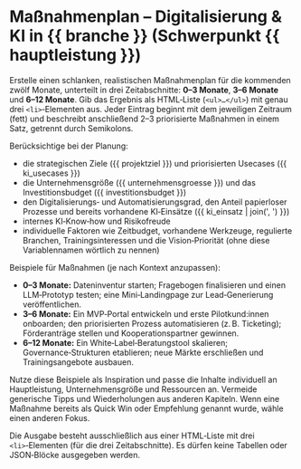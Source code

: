 # Maßnahmenplan – Digitalisierung & KI in {{ branche }} (Schwerpunkt {{ hauptleistung }})

Erstelle einen schlanken, realistischen Maßnahmenplan für die kommenden zwölf Monate, unterteilt in drei Zeitabschnitte: **0–3 Monate**, **3–6 Monate** und **6–12 Monate**. Gib das Ergebnis als HTML‑Liste (`<ul>…</ul>`) mit genau drei `<li>`‑Elementen aus. Jeder Eintrag beginnt mit dem jeweiligen Zeitraum (fett) und beschreibt anschließend 2–3 priorisierte Maßnahmen in einem Satz, getrennt durch Semikolons.

Berücksichtige bei der Planung:

* die strategischen Ziele ({{ projektziel }}) und priorisierten Usecases ({{ ki_usecases }})
* die Unternehmensgröße ({{ unternehmensgroesse }}) und das Investitionsbudget ({{ investitionsbudget }})
* den Digitalisierungs‑ und Automatisierungsgrad, den Anteil papierloser Prozesse und bereits vorhandene KI‑Einsätze ({{ ki_einsatz | join(', ') }})
* internes KI‑Know‑how und Risikofreude
* individuelle Faktoren wie Zeitbudget, vorhandene Werkzeuge, regulierte Branchen, Trainingsinteressen und die Vision‑Priorität (ohne diese Variablennamen wörtlich zu nennen)

Beispiele für Maßnahmen (je nach Kontext anzupassen):

- **0–3 Monate:** Dateninventur starten; Fragebogen finalisieren und einen LLM‑Prototyp testen; eine Mini‑Landingpage zur Lead‑Generierung veröffentlichen.
- **3–6 Monate:** Ein MVP‑Portal entwickeln und erste Pilotkund:innen onboarden; den priorisierten Prozess automatisieren (z. B. Ticketing); Förderanträge stellen und Kooperationspartner gewinnen.
- **6–12 Monate:** Ein White‑Label‑Beratungstool skalieren; Governance‑Strukturen etablieren; neue Märkte erschließen und Trainingsangebote ausbauen.

Nutze diese Beispiele als Inspiration und passe die Inhalte individuell an Hauptleistung, Unternehmensgröße und Ressourcen an. Vermeide generische Tipps und Wiederholungen aus anderen Kapiteln. Wenn eine Maßnahme bereits als Quick Win oder Empfehlung genannt wurde, wähle einen anderen Fokus.

Die Ausgabe besteht ausschließlich aus einer HTML‑Liste mit drei `<li>`‑Elementen (für die drei Zeitabschnitte). Es dürfen keine Tabellen oder JSON‑Blöcke ausgegeben werden.